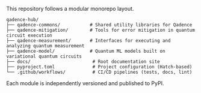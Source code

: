 This repository follows a modular monorepo layout.

    qadence-hub/
    ├── qadence-commons/           # Shared utility libraries for Qadence
    ├── qadence-mitigation/        # Tools for error mitigation in quantum circuit execution
    ├── qadence-measurement/       # Interfaces for executing and analyzing quantum measurement
    ├── qadence-model/             # Quantum ML models built on variational quantum circuits
    ├── docs/                       # Root documentation site
    ├── pyproject.toml              # Project configuration (Hatch-based)
    └── .github/workflows/          # CI/CD pipelines (tests, docs, lint)

Each module is independently versioned and published to PyPI.
